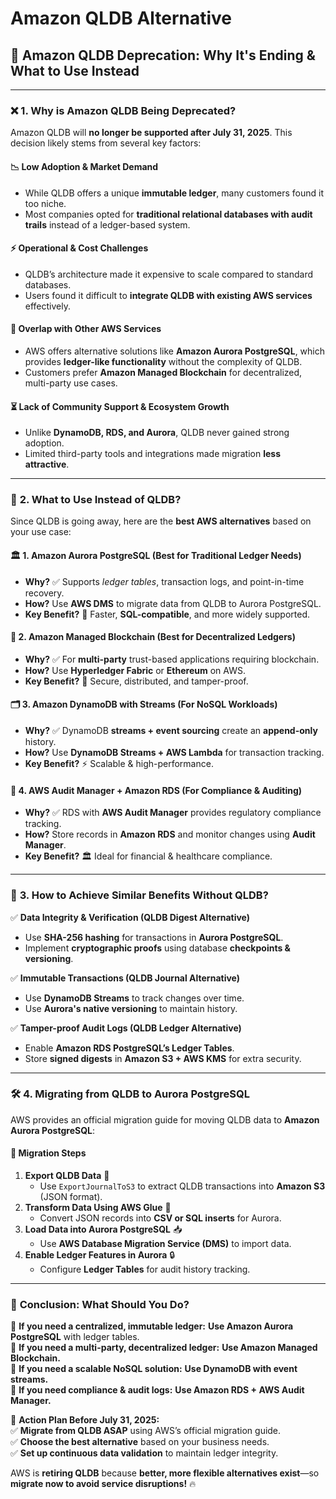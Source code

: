 # Amazon QLDB Alternative

## 🚨 **Amazon QLDB Deprecation: Why It's Ending & What to Use Instead**

---

### ❌ **1. Why is Amazon QLDB Being Deprecated?**

Amazon QLDB will **no longer be supported after July 31, 2025**. This decision likely stems from several key factors:

#### 📉 **Low Adoption & Market Demand**

- While QLDB offers a unique **immutable ledger**, many customers found it too niche.
- Most companies opted for **traditional relational databases with audit trails** instead of a ledger-based system.

#### ⚡ **Operational & Cost Challenges**

- QLDB’s architecture made it expensive to scale compared to standard databases.
- Users found it difficult to **integrate QLDB with existing AWS services** effectively.

#### 🔗 **Overlap with Other AWS Services**

- AWS offers alternative solutions like **Amazon Aurora PostgreSQL**, which provides **ledger-like functionality** without the complexity of QLDB.
- Customers prefer **Amazon Managed Blockchain** for decentralized, multi-party use cases.

#### ⏳ **Lack of Community Support & Ecosystem Growth**

- Unlike **DynamoDB, RDS, and Aurora**, QLDB never gained strong adoption.
- Limited third-party tools and integrations made migration **less attractive**.

---

### 🔄 **2. What to Use Instead of QLDB?**

Since QLDB is going away, here are the **best AWS alternatives** based on your use case:

#### 🏛 **1. Amazon Aurora PostgreSQL (Best for Traditional Ledger Needs)**

- **Why?** ✅ Supports _ledger tables_, transaction logs, and point-in-time recovery.
- **How?** Use **AWS DMS** to migrate data from QLDB to Aurora PostgreSQL.
- **Key Benefit?** 🚀 Faster, **SQL-compatible**, and more widely supported.

#### 🔗 **2. Amazon Managed Blockchain (Best for Decentralized Ledgers)**

- **Why?** ✅ For **multi-party** trust-based applications requiring blockchain.
- **How?** Use **Hyperledger Fabric** or **Ethereum** on AWS.
- **Key Benefit?** 🔐 Secure, distributed, and tamper-proof.

#### 🗂 **3. Amazon DynamoDB with Streams (For NoSQL Workloads)**

- **Why?** ✅ DynamoDB **streams + event sourcing** create an **append-only** history.
- **How?** Use **DynamoDB Streams + AWS Lambda** for transaction tracking.
- **Key Benefit?** ⚡ Scalable & high-performance.

#### 🏦 **4. AWS Audit Manager + Amazon RDS (For Compliance & Auditing)**

- **Why?** ✅ RDS with **AWS Audit Manager** provides regulatory compliance tracking.
- **How?** Store records in **Amazon RDS** and monitor changes using **Audit Manager**.
- **Key Benefit?** 🏛 Ideal for financial & healthcare compliance.

---

### 🔄 **3. How to Achieve Similar Benefits Without QLDB?**

✅ **Data Integrity & Verification (QLDB Digest Alternative)**

- Use **SHA-256 hashing** for transactions in **Aurora PostgreSQL**.
- Implement **cryptographic proofs** using database **checkpoints & versioning**.

✅ **Immutable Transactions (QLDB Journal Alternative)**

- Use **DynamoDB Streams** to track changes over time.
- Use **Aurora's native versioning** to maintain history.

✅ **Tamper-proof Audit Logs (QLDB Ledger Alternative)**

- Enable **Amazon RDS PostgreSQL’s Ledger Tables**.
- Store **signed digests** in **Amazon S3 + AWS KMS** for extra security.

---

### 🛠 **4. Migrating from QLDB to Aurora PostgreSQL**

AWS provides an official migration guide for moving QLDB data to **Amazon Aurora PostgreSQL**:

#### 🔄 **Migration Steps**

1. **Export QLDB Data** 📝
   - Use `ExportJournalToS3` to extract QLDB transactions into **Amazon S3** (JSON format).
2. **Transform Data Using AWS Glue** 🔄
   - Convert JSON records into **CSV or SQL inserts** for Aurora.
3. **Load Data into Aurora PostgreSQL** 📥
   - Use **AWS Database Migration Service (DMS)** to import data.
4. **Enable Ledger Features in Aurora** 🔒
   - Configure **Ledger Tables** for audit history tracking.

---

### 🎯 **Conclusion: What Should You Do?**

🔹 **If you need a centralized, immutable ledger:** **Use Amazon Aurora PostgreSQL** with ledger tables.  
🔹 **If you need a multi-party, decentralized ledger:** **Use Amazon Managed Blockchain.**  
🔹 **If you need a scalable NoSQL solution:** **Use DynamoDB with event streams.**  
🔹 **If you need compliance & audit logs:** **Use Amazon RDS + AWS Audit Manager.**

🚀 **Action Plan Before July 31, 2025:**  
✅ **Migrate from QLDB ASAP** using AWS’s official migration guide.  
✅ **Choose the best alternative** based on your business needs.  
✅ **Set up continuous data validation** to maintain ledger integrity.

AWS is **retiring QLDB** because **better, more flexible alternatives exist**—so **migrate now to avoid service disruptions!** 🔥
